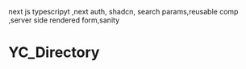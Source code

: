 next js typescripyt ,next auth, shadcn, search params,reusable comp ,server side rendered form,sanity
# YC_Directory
